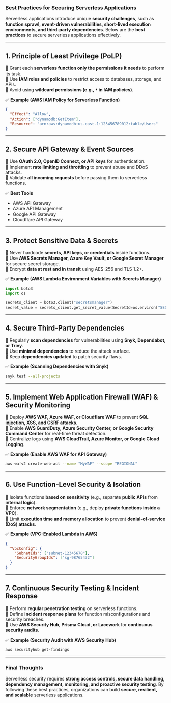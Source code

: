 ### **Best Practices for Securing Serverless Applications**  

Serverless applications introduce unique **security challenges**, such as **function sprawl, event-driven vulnerabilities, short-lived execution environments, and third-party dependencies**. Below are the **best practices** to secure serverless applications effectively.  

---

## **1. Principle of Least Privilege (PoLP)**
🔹 Grant each **serverless function only the permissions it needs** to perform its task.  
🔹 Use **IAM roles and policies** to restrict access to databases, storage, and APIs.  
🔹 Avoid using **wildcard permissions (e.g., `*` in IAM policies)**.  

✅ **Example (AWS IAM Policy for Serverless Function)**
```json
{
  "Effect": "Allow",
  "Action": ["dynamodb:GetItem"],
  "Resource": "arn:aws:dynamodb:us-east-1:123456789012:table/Users"
}
```

---

## **2. Secure API Gateway & Event Sources**  
🔹 Use **OAuth 2.0, OpenID Connect, or API keys** for authentication.  
🔹 Implement **rate limiting and throttling** to prevent abuse and DDoS attacks.  
🔹 Validate **all incoming requests** before passing them to serverless functions.  

✅ **Best Tools**
- AWS API Gateway  
- Azure API Management  
- Google API Gateway  
- Cloudflare API Gateway  

---

## **3. Protect Sensitive Data & Secrets**  
🔹 Never hardcode **secrets, API keys, or credentials** inside functions.  
🔹 Use **AWS Secrets Manager, Azure Key Vault, or Google Secret Manager** for secure secret storage.  
🔹 Encrypt **data at rest and in transit** using AES-256 and TLS 1.2+.  

✅ **Example (AWS Lambda Environment Variables with Secrets Manager)**
```python
import boto3
import os

secrets_client = boto3.client("secretsmanager")
secret_value = secrets_client.get_secret_value(SecretId=os.environ["SECRET_NAME"])
```

---

## **4. Secure Third-Party Dependencies**  
🔹 Regularly **scan dependencies** for vulnerabilities using **Snyk, Dependabot, or Trivy**.  
🔹 Use **minimal dependencies** to reduce the attack surface.  
🔹 Keep **dependencies updated** to patch security flaws.  

✅ **Example (Scanning Dependencies with Snyk)**
```bash
snyk test --all-projects
```

---

## **5. Implement Web Application Firewall (WAF) & Security Monitoring**  
🔹 Deploy **AWS WAF, Azure WAF, or Cloudflare WAF** to prevent **SQL injection, XSS, and CSRF attacks**.  
🔹 Enable **AWS GuardDuty, Azure Security Center, or Google Security Command Center** for real-time threat detection.  
🔹 Centralize logs using **AWS CloudTrail, Azure Monitor, or Google Cloud Logging**.  

✅ **Example (Enable AWS WAF for API Gateway)**
```bash
aws wafv2 create-web-acl --name "MyWAF" --scope "REGIONAL"
```

---

## **6. Use Function-Level Security & Isolation**  
🔹 Isolate functions **based on sensitivity** (e.g., separate **public APIs** from **internal logic**).  
🔹 Enforce **network segmentation** (e.g., deploy **private functions inside a VPC**).  
🔹 Limit **execution time and memory allocation** to prevent **denial-of-service (DoS) attacks**.  

✅ **Example (VPC-Enabled Lambda in AWS)**
```json
{
  "VpcConfig": {
    "SubnetIds": ["subnet-12345678"],
    "SecurityGroupIds": ["sg-98765432"]
  }
}
```

---

## **7. Continuous Security Testing & Incident Response**  
🔹 Perform **regular penetration testing** on serverless functions.  
🔹 Define **incident response plans** for function misconfigurations and security breaches.  
🔹 Use **AWS Security Hub, Prisma Cloud, or Lacework** for **continuous security audits**.  

✅ **Example (Security Audit with AWS Security Hub)**
```bash
aws securityhub get-findings
```

---

### **Final Thoughts**  
Serverless security requires **strong access controls, secure data handling, dependency management, monitoring, and proactive security testing**. By following these best practices, organizations can build **secure, resilient, and scalable** serverless applications.
